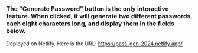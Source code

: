 ### The "Generate Password" button is the only interactive feature. When clicked, it will generate two different passwords, each eight characters long, and display them in the fields below. ###


 Deployed on Netlify.   Here is the URL: https://pass-gen-2024.netlify.app/
